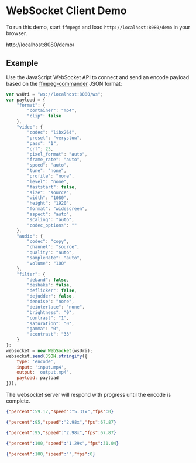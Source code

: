 # WebSocket Client Demo
To run this demo, start `ffmpegd` and load `http://localhost:8080/demo` in your browser.

http://localhost:8080/demo/

## Example
Use the JavaScript WebSocket API to connect and send an encode payload based on the [ffmpeg-commander](https://alfg.github.io/ffmpeg-commander) JSON format:

```javascript
var wsUri = "ws://localhost:8080/ws";
var payload = {
    "format": {
        "container": "mp4",
        "clip": false
    },
    "video": {
        "codec": "libx264",
        "preset": "veryslow",
        "pass": "1",
        "crf": 23,
        "pixel_format": "auto",
        "frame_rate": "auto",
        "speed": "auto",
        "tune": "none",
        "profile": "none",
        "level": "none",
        "faststart": false,
        "size": "source",
        "width": "1080",
        "height": "1920",
        "format": "widescreen",
        "aspect": "auto",
        "scaling": "auto",
        "codec_options": ""
    },
    "audio": {
        "codec": "copy",
        "channel": "source",
        "quality": "auto",
        "sampleRate": "auto",
        "volume": "100"
    },
    "filter": {
        "deband": false,
        "deshake": false,
        "deflicker": false,
        "dejudder": false,
        "denoise": "none",
        "deinterlace": "none",
        "brightness": "0",
        "contrast": "1",
        "saturation": "0",
        "gamma": "0",
        "acontrast": "33"
    }
};
websocket = new WebSocket(wsUri);
websocket.send(JSON.stringify({
    type: 'encode',
    input: 'input.mp4',
    output: 'output.mp4',
    payload: payload
}));
```

The websocket server will respond with progress until the encode is complete.

```JSON
{"percent":59.17,"speed":"5.31x","fps":0}

{"percent":95,"speed":"2.98x","fps":67.87}

{"percent":95,"speed":"2.98x","fps":67.87}

{"percent":100,"speed":"1.29x","fps":31.04}

{"percent":100,"speed":"","fps":0} 
```